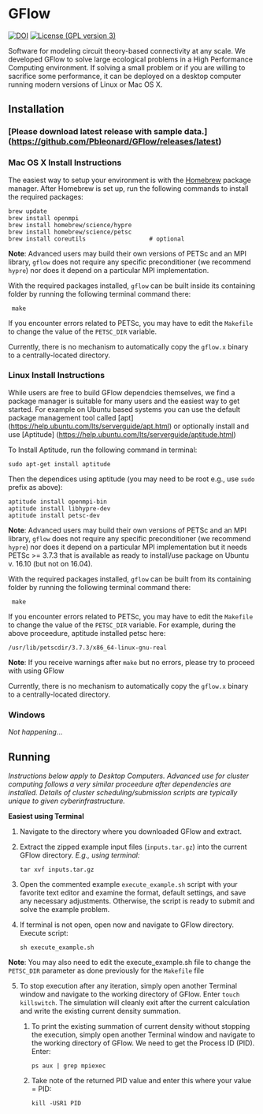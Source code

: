# GFlow
[![DOI](https://zenodo.org/badge/23503/Pbleonard/GFlow.svg)](https://zenodo.org/badge/latestdoi/23503/Pbleonard/GFlow)
[![License (GPL version 3)](https://img.shields.io/badge/license-GNU%20GPL%20version%203-red.svg?style=flat-square)](http://opensource.org/licenses/GPL-3.0)

Software for modeling circuit theory-based connectivity at any scale. We developed GFlow to solve large ecological problems in a High Performance Computing environment. If solving a small problem or if you are willing to sacrifice some performance, it can be deployed on a desktop computer running modern versions of Linux or Mac OS X.

## Installation

### [Please download latest release with sample data.] (https://github.com/Pbleonard/GFlow/releases/latest)

### Mac OS X Install Instructions
The easiest way to setup your environment is with the
[Homebrew](http://brew.sh) package manager.
After Homebrew is set up, run the following commands to install
the required packages:

    brew update
    brew install openmpi
    brew install homebrew/science/hypre
    brew install homebrew/science/petsc
    brew install coreutils					# optional

**Note**: Advanced users may build their own versions of PETSc and an MPI library, `gflow` does not require
any specific preconditioner (we recommend `hypre`) nor does it depend on a particular
MPI implementation.

With the required packages installed, `gflow` can be built inside its containing folder by running the following terminal command there:

     make
     
If you encounter errors related to PETSc, you may have to edit the `Makefile` to change the 
value of the `PETSC_DIR` variable.

Currently, there is no mechanism to automatically copy the `gflow.x` binary to a centrally-located
directory.


### Linux Install Instructions
While users are free to build GFlow dependcies themselves, we find a package manager is suitable for many users and the easiest way to get started. For example on Ubuntu based systems you can use the default package management tool called [apt] (https://help.ubuntu.com/lts/serverguide/apt.html) or optionally install and use [Aptitude] (https://help.ubuntu.com/lts/serverguide/aptitude.html) 


To Install Aptitude, run the following command in terminal:
	
	sudo apt-get install aptitude

Then the dependices using aptitude (you may need to be root e.g., use `sudo` prefix as above):

	aptitude install openmpi-bin
	aptitude install libhypre-dev
	aptitude install petsc-dev
	
**Note**: Advanced users may build their own versions of PETSc and an MPI library, `gflow` does not require
any specific preconditioner (we recommend `hypre`) nor does it depend on a particular MPI implementation but it needs PETSc >= 3.7.3
that is available as ready to install/use package on Ubuntu v. 16.10 (but not on 16.04). 

With the required packages installed, `gflow` can be built from its containing folder by running the following terminal command there:

     make

If you encounter errors related to PETSc, you may have to edit the `Makefile` to change the 
value of the `PETSC_DIR` variable. For example, during the above proceedure, aptitude installed petsc here:

	/usr/lib/petscdir/3.7.3/x86_64-linux-gnu-real
	
**Note**: If you receive warnings after `make` but no errors, please try to proceed with using GFlow

Currently, there is no mechanism to automatically copy the `gflow.x` binary to a centrally-located
directory.

### Windows

*Not happening*...


## Running 

*Instructions below apply to Desktop Computers. Advanced use for cluster computing follows a very similar proceedure after dependencies are installed. Details of cluster scheduling/submission scripts are typically unique to given cyberinfrastructure.*

**Easiest using Terminal** 

1. Navigate to the directory where you downloaded GFlow and extract. 

2. Extract the zipped example input files (`inputs.tar.gz`) into the current GFlow directory. *E.g., using terminal:*
	```
    tar xvf inputs.tar.gz
	```
3. Open the commented example `execute_example.sh` script with your favorite text editor and examine the format, default settings, and save any necessary 
adjustments. Otherwise, the script is ready to submit and solve the example problem.

4. If terminal is not open, open now and navigate to GFlow directory. Execute script:
	```
    sh execute_example.sh
	```
**Note**: You may also need to edit the execute_example.sh file to change the `PETSC_DIR` parameter as done previously for the `Makefile` file
	
5. To stop execution after any iteration, simply open another Terminal window and navigate to the working directory of GFlow. Enter `touch killswitch`. The simulation will cleanly exit after the current calculation and write the existing current density summation.

	1. To print the existing summation of current density without stopping the execution, simply open another Terminal window and navigate to the working directory of GFlow. We need to get the Process ID (PID). Enter:

		```
		ps aux | grep mpiexec
		``` 

	2. Take note of the returned PID value and enter this where your value = PID:

		```
		kill -USR1 PID
		```


